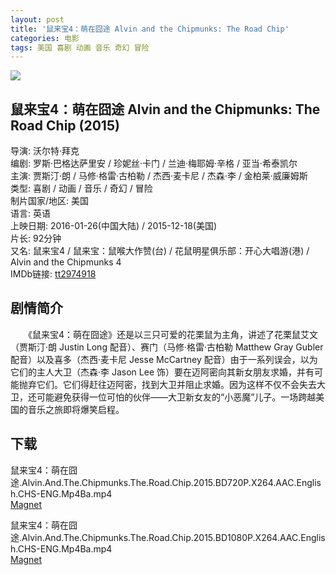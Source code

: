 ```yaml
---
layout: post
title: '鼠来宝4：萌在囧途 Alvin and the Chipmunks: The Road Chip'
categories: 电影
tags: 美国 喜剧 动画 音乐 奇幻 冒险
---
```


[![](http://i13.tietuku.cn/382a385ef5201d5ft.jpg)](http://i13.tietuku.cn/382a385ef5201d5f.jpg)

## 鼠来宝4：萌在囧途 Alvin and the Chipmunks: The Road Chip (2015)
导演: 沃尔特·拜克  
编剧: 罗斯·巴格达萨里安 / 珍妮丝·卡门 / 兰迪·梅耶姆·辛格 / 亚当·希泰凯尔  
主演: 贾斯汀·朗 / 马修·格雷·古柏勒 / 杰西·麦卡尼 / 杰森·李 / 金柏莱·威廉姆斯  
类型: 喜剧 / 动画 / 音乐 / 奇幻 / 冒险  
制片国家/地区: 美国  
语言: 英语  
上映日期: 2016-01-26(中国大陆) / 2015-12-18(美国)  
片长: 92分钟  
又名: 鼠来宝4 / 鼠来宝：鼠喉大作赞(台) / 花鼠明星俱乐部：开心大唱游(港) / Alvin and the Chipmunks 4  
IMDb链接: [tt2974918](http://www.imdb.com/title/tt2974918)

## 剧情简介
　　《鼠来宝4：萌在囧途》还是以三只可爱的花栗鼠为主角，讲述了花栗鼠艾文（贾斯汀·朗 Justin Long 配音）、赛门（马修·格雷·古柏勒 Matthew Gray Gubler 配音）以及喜多（杰西·麦卡尼 Jesse McCartney 配音）由于一系列误会，以为它们的主人大卫（杰森·李 Jason Lee 饰）要在迈阿密向其新女朋友求婚，并有可能抛弃它们。它们得赶往迈阿密，找到大卫并阻止求婚。因为这样不仅不会失去大卫，还可能避免获得一位可怕的伙伴——大卫新女友的“小恶魔”儿子。一场跨越美国的音乐之旅即将爆笑启程。

## 下载
鼠来宝4：萌在囧途.Alvin.And.The.Chipmunks.The.Road.Chip.2015.BD720P.X264.AAC.English.CHS-ENG.Mp4Ba.mp4  
[Magnet](magnet:?xt=urn:btih:d031f1a0b15fd5a02db902a375f1ebe06ee4c4af&tr=http://bt.mp4ba.com:2710/announce)

鼠来宝4：萌在囧途.Alvin.And.The.Chipmunks.The.Road.Chip.2015.BD1080P.X264.AAC.English.CHS-ENG.Mp4Ba.mp4  
[Magnet](magnet:?xt=urn:btih:b9c4e9b5f4bea22f1f81e22ecad2586c56e3565c&tr=http://bt.mp4ba.com:2710/announce)
